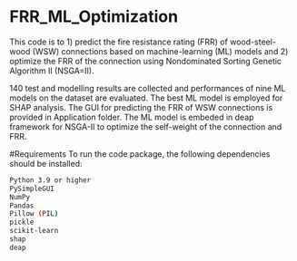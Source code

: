 # FRR_ML_Optimization
This code is to 1) predict the fire resistance rating (FRR) of wood-steel-wood (WSW) connections based on machine-learning (ML) models and 2) optimize the FRR of the connection using Nondominated Sorting Genetic Algorithm II (NSGA=II).

140 test and modelling results are collected and performances of nine ML models on the dataset are evaluated. The best ML model is employed for SHAP analysis. The GUI for predicting the FRR of WSW connections is provided in Application folder. The ML model is embeded in deap framework for NSGA-II to optimize the self-weight of the connection and FRR. 

#Requirements
To run the code package, the following dependencies should be installed:

```bash
Python 3.9 or higher
PySimpleGUI
NumPy
Pandas
Pillow (PIL)
pickle
scikit-learn
shap
deap
